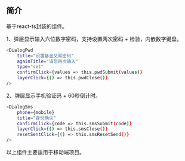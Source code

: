 
## 简介

基于react-ts封装的组件。


1、弹层显示输入六位数字密码，支持设置两次密码 + 检验，内嵌数字键盘。
```bash
<DialogPwd
	title="设置基金交易密码"
	againTitle="请您再次输入"
	type="set"
	confirmClick={values => this.pwdSubmit(values)}
	layerClick={() => this.pwdClose()}
/>
```

2、弹层显示手机验证码 + 60秒倒计时。
```bash
<DialogSms
	phone={mobile}
	title="身份确认"
	confirmClick={code => this.smsSubmit(code)}
	layerClick={() => this.smsClose()}
	resetSentClick={() => this.smsResetSend()}
/>
```

以上组件主要适用于移动端项目。
